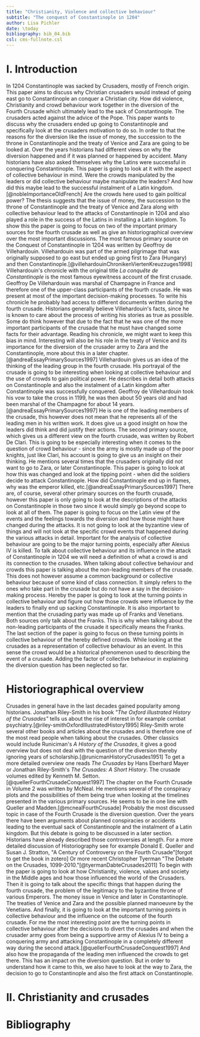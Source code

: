 ```yaml
---
title: "Christianity, Violence and collective behaviour"
subtitle: "The conquest of Constantinople in 1204"
author: Lisa Pichler
date: \today
bibliography: bib_04.bib
csl: cms-fullnote.csl
---
```



# I. Introduction

In 1204 Constantinople was sacked by Crusaders, mostly of French origin. This paper aims to discuss why Christian crusaders would instead of going east go to Constantinople an conquer a Christian city. How did violence, Christianity and crowd behaviour work together in the diversion of the Fourth Crusade which ultimately lead to the sack of Constantinople. The crusaders acted against the advice of the Pope. This paper wants to discuss why the crusaders ended up going to Constantinople and specifically look at the crusaders motivation to do so. In order to that the reasons for the diversion like the issue of money, the succession to the throne in Constantinople and the treaty of Venice and Zara are going to be looked at. Over the years historians had different views on why the diversion happened and if it was planned or happened by accident. Many historians have also asked themselves why the Latins were successful in conquering Constantinople. This paper is going to look at it with the aspect of collective behaviour in mind. Were the crowds manipulated by the leaders or did collective behaviour maybe manipulate the leaders? And how did this maybe lead to the successful instalment of a Latin kingdom.[@nobleImportanceOldFrench] Are the crowds here used to gain political power?
The thesis suggests that the issue of money, the succession to the throne of Constantinople and the treaty of Venice and Zara along with collective behaviour lead to the attacks of Constantinople in 1204 and also played a role in the success of the Latins in installing a Latin kingdom.
To show this the paper is going to focus on two of the important primary sources for the fourth crusade as well as give an historiographical overview over the most important discussions. The most famous primary source on the Conquest of Constantinople in 1204 was written by Geoffroy de Villehardouin. Villehardouin was part of the armed pilgrimage that was originally supposed to go east but ended up going first to Zara (Hungary) and then Constantinople.[@villehardouinChronikenViertenKreuzzuges1998] Villehardouin's chronicle with the original title *La conquête de Constantinople* is the most famous eyewitness account of the first crusade. Geoffroy De Villehardouin was marshal of Champagne in France and therefore one of the upper-class participants of the fourth crusade. He was present at most of the important decision-making processes. To write his chronicle he probably had access to different documents written during the fourth crusade. Historians generally believe Villehardouin's facts, since he is known to care about the process of writing his stories as true as possible. Some do think however that due to the fact that he was one of the more important participants of the crusade that he must have changed some facts for their advantage. Reading his chronicle, we might want to keep this bias in mind. Interesting will also be his role in the treaty of Venice and its importance for the diversion of the crusader army to Zara and the Constantinople, more about this in a later chapter.[@andreaEssayPrimarySources1997] Villehardouin gives us an idea of the thinking of the leading group in the fourth crusade. His portrayal of the crusade is going to be interesting when looking at collective behaviour and the use of crowds to gain political power. He describes in detail both attacks on Constantinople and also the instalment of a Latin kingdom after Constantinople was successfully conquered.
Geoffroy de Villehardouin took his vow to take the cross in 1199, he was then about 50 years old and had been marshal of the Champagne for about 14 years.[@andreaEssayPrimarySources1997] He is one of the leading members of the crusade, this however does not mean that he represents all of the leading men in his written work. It does give us a good insight on how the leaders did think and did justify their actions.
The second primary source, which gives us a different view on the fourth crusade, was written by Robert De Clari. This is going to be especially interesting when it comes to the question of crowd behaviour - since the army is mostly made up of the poor knights, just like Clari, his account is going to give us an insight on their thinking. He mentions several times that the crusaders originally did not want to go to Zara, or later Constantinople. This paper is going to look at how this was changed and look at the tipping point - when did the soldiers decide to attack Constantinople. How did Constantinople end up in flames, why was the emperor killed, etc.[@andreaEssayPrimarySources1997]
There are, of course, several other primary sources on the fourth crusade, however this paper is only going to look at the descriptions of the attacks on Constantinople in those two since it would simply go beyond scope to look at all of them. The paper is going to focus on the Latin view of the events and the feelings towards the diversion and how those might have changed during the attacks. It is not going to look at the byzantine view of things and will not look at the specific crowd events that happened during the various attacks in detail. Important for the analysis of collective behaviour are going to be the major turning points, especially after Alexius IV is killed.
To talk about collective behaviour and its influence in the attack of Constantinople in 1204 we will need a definition of what a crowd is and its connection to the crusades. When talking about collective behaviour and crowds this paper is talking about the non-leading members of the crusade. This does not however assume a common background or collective behaviour because of some kind of class connection. It simply refers to the ones who take part in the crusade but do not have a say in the decision-making process. Hereby the paper is going to look at the turning points in collective behaviour and figure out how those crowds were influence by the leaders to finally end up sacking Constantinople. It is also important to mention that the crusading party was made up of Franks and Venetians. Both sources only talk about the Franks. This is why when talking about the non-leading participants of the crusade it specifically means the Franks.
The last section of the paper is going to focus on these turning points in collective behaviour of the hereby defined crowds. While looking at the crusades as a representation of collective behaviour as an event. In this sense the crowd would be a historical phenomenon used to describing the event of a crusade. Adding the factor of collective behaviour in explaining the diversion question has been neglected so far.

# Historiographical overview
Crusades in general have in the last decades gained popularity among historians. Jonathan Riley-Smith in his book *"The Oxford illustrated History of the Crusades"* tells us about the rise of interest in for example combat psychiatry.[@riley-smithOxfordIllustratedHistory1995] Riley-Smith wrote several other books and articles about the crusades and is therefore one of the most read people when talking about the crusades. Other classics would include Runiciman's *A History of the Crusades*, it gives a good overview but does not deal with the question of the diversion thereby ignoring years of scholarship.[@runicmanHistoryCrusades1951] To get a more detailed overview one reads *The Crusades* by Hans Eberhard Mayer or Jonathan Riley-Smith's *The Crusades: A Short History*. The crusade volumes edited by Kenneth M. Setton.[@quellerFourthCrusadeConquest1997] The chapter on the Fourth Crusade in Volume 2 was written by McNeal. He mentions several of the conspiracy plots and the possibilities of them being true when looking at the timelines presented in the various primary sources. He seems to be in one line with Queller and Madden.[@mcnealFourthCrusade] Probably the most discussed topic in case of the Fourth Crusade is the diversion question. Over the years there have been arguments about planned conspiracies or accidents leading to the eventual sack of Constantinople and the instalment of a Latin kingdom. But this debate is going to be discussed in a later section.
Historians have already described those controversies at length. For a more detailed discussion of Historiography see for example Donald E. Queller and Susan J. Stratton, "A Century of Controversy on the Fourth Crusade"[forgot to get the book in zotero] Or more recent Christopher Tyerman "The Debate on the Crusades, 1099-2010."[@tyermanDabteCrusades2011]
To begin with the paper is going to look at how Christianity, violence, values and society in the Middle ages and how those influenced the world of the Crusaders. Then it is going to talk about the specific things that happen during the fourth crusade, the problem of the legitimacy to the byzantine throne of various Emperors. The money issue in Venice and later in Constantinople. The treaties of Venice and Zara and the possible planned manoeuvre by the Venetians. And finally, it is going to look at the important turning points in collective behaviour and the influence on the outcome of the fourth crusade.
For me the most interesting point are the turning points in collective behaviour after the decisions to divert the crusades and when the crusader army goes from being a supportive army of Alexius IV to being a conquering army and attacking Constantinople in a completely different way during the second attack.[@quellerFourthCrusadeConquest1997] And also how the propaganda of the leading men influenced the crowds to get there. This has an impact on the diversion question. But in order to understand how it came to this, we also have to look at the way to Zara, the decision to go to Constantinople and also the first attack on Constantinople.

# II. Christianity and crusades

# Bibliography
